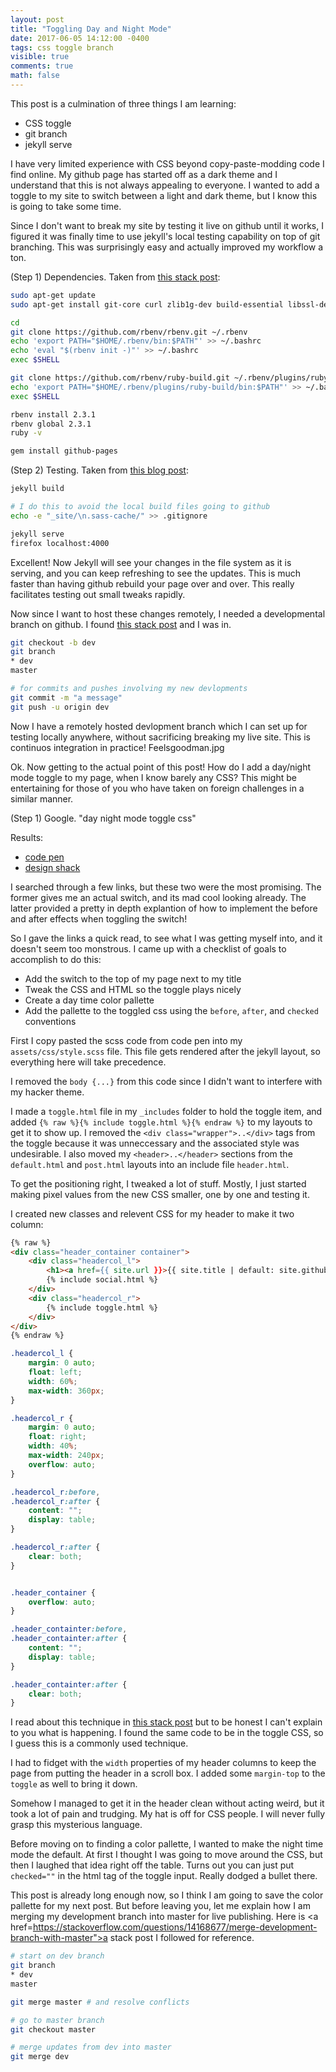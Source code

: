 ```yaml
---
layout: post
title: "Toggling Day and Night Mode"
date: 2017-06-05 14:12:00 -0400
tags: css toggle branch
visible: true
comments: true
math: false
---
```


This post is a culmination of three things I am learning:
- CSS toggle
- git branch
- jekyll serve

I have very limited experience with CSS beyond copy-paste-modding code I find online. My github page has started off as a dark theme and I understand that this is not always appealing to everyone. I wanted to add a toggle to my site to switch between a light and dark theme, but I know this is going to take some time.

Since I don't want to break my site by testing it live on github until it works, I figured it was finally time to use jekyll's local testing capability on top of git branching. This was surprisingly easy and actually improved my workflow a ton.


(Step 1) Dependencies. Taken from <a href="https://stackoverflow.com/a/26595869/3454650">this stack post</a>:

```bash
sudo apt-get update
sudo apt-get install git-core curl zlib1g-dev build-essential libssl-dev libreadline-dev libyaml-dev libsqlite3-dev sqlite3 libxml2-dev libxslt1-dev libcurl4-openssl-dev python-software-properties libffi-dev

cd
git clone https://github.com/rbenv/rbenv.git ~/.rbenv
echo 'export PATH="$HOME/.rbenv/bin:$PATH"' >> ~/.bashrc
echo 'eval "$(rbenv init -)"' >> ~/.bashrc
exec $SHELL

git clone https://github.com/rbenv/ruby-build.git ~/.rbenv/plugins/ruby-build
echo 'export PATH="$HOME/.rbenv/plugins/ruby-build/bin:$PATH"' >> ~/.bashrc
exec $SHELL

rbenv install 2.3.1
rbenv global 2.3.1
ruby -v

gem install github-pages
```

(Step 2) Testing. Taken from <a href="http://kbroman.org/simple_site/pages/local_test.html">this blog post</a>:
```bash
jekyll build

# I do this to avoid the local build files going to github
echo -e "_site/\n.sass-cache/" >> .gitignore

jekyll serve
firefox localhost:4000
```

Excellent! Now Jekyll will see your changes in the file system as it is serving, and you can keep refreshing to see the updates. This is much faster than having github rebuild your page over and over. This really facilitates testing out small tweaks rapidly.


Now since I want to host these changes remotely, I needed a developmental branch on github. I found <a href="https://stackoverflow.com/questions/2765421/how-do-i-push-a-new-local-branch-to-a-remote-git-repository-and-track-it-too">this stack post</a> and I was in.

```bash
git checkout -b dev
git branch
* dev
master

# for commits and pushes involving my new devlopments
git commit -m "a message"
git push -u origin dev
```

Now I have a remotely hosted devlopment branch which I can set up for testing locally anywhere, without sacrificing breaking my live site. This is continuos integration in practice! Feelsgoodman.jpg


Ok. Now getting to the actual point of this post! How do I add a day/night mode toggle to my page, when I know barely any CSS? This might be entertaining for those of you who have taken on foreign challenges in a similar manner.

(Step 1) Google.
"day night mode toggle css"

Results:
 - <a href="https://codepen.io/jsndks/pen/qEXzOQ">code pen</a>
 - <a href="https://designshack.net/articles/css/lightsoff/">design shack</a>

I searched through a few links, but these two were the most promising. The former gives me an actual switch, and its mad cool looking already. The latter provided a pretty in depth explantion of how to implement the before and after effects when toggling the switch!

So I gave the links a quick read, to see what I was getting myself into, and it doesn't seem too monstrous. I came up with a checklist of goals to accomplish to do this:

 - Add the switch to the top of my page next to my title
 - Tweak the CSS and HTML so the toggle plays nicely
 - Create a day time color pallette
 - Add the pallette to the toggled css using the `before`, `after`, and `checked` conventions


First I copy pasted the scss code from code pen into my `assets/css/style.scss` file. This file gets rendered after the jekyll layout, so everything here will take precedence.

I removed the `body {...}` from this code since I didn't want to interfere with my hacker theme.

I made a `toggle.html` file in my `_includes` folder to hold the toggle item, and added `{% raw %}{% include toggle.html %}{% endraw %}` to my layouts to get it to show up. I removed the `<div class="wrapper">..</div>` tags from the toggle because it was unneccessary and the associated style was undesirable. I also moved my `<header>..</header>` sections from the `default.html` and `post.html` layouts into an include file `header.html`.

To get the positioning right, I tweaked a lot of stuff. Mostly, I just started making pixel values from the new CSS smaller, one by one and testing it.

I created new classes and relevent CSS for my header to make it two column:

```html
{% raw %}
<div class="header_container container">
    <div class="headercol_l">
        <h1><a href={{ site.url }}>{{ site.title | default: site.github.repository_name }}</a></h1>
        {% include social.html %}
    </div>
    <div class="headercol_r">
        {% include toggle.html %}
    </div>
</div>
{% endraw %}
```

```css
.headercol_l {
    margin: 0 auto;
    float: left;
    width: 60%;
    max-width: 360px;
}

.headercol_r {
    margin: 0 auto;
    float: right;
    width: 40%;
    max-width: 240px;
    overflow: auto;
}

.headercol_r:before,
.headercol_r:after {
    content: "";
    display: table;
}

.headercol_r:after {
    clear: both;
}


.header_container {
    overflow: auto;
}

.header_containter:before,
.header_containter:after {
    content: "";
    display: table;
}

.header_containter:after {
    clear: both;
}
```

I read about this technique in <a href="https://stackoverflow.com/a/18557316/3454650">this stack post</a> but to be honest I can't explain to you what is happening. I found the same code to be in the toggle CSS, so I guess this is a commonly used technique.

I had to fidget with the `width` properties of my header columns to keep the page from putting the header in a scroll box. I added some `margin-top` to the `toggle` as well to bring it down.

Somehow I managed to get it in the header clean without acting weird, but it took a lot of pain and trudging. My hat is off for CSS people. I will never fully grasp this mysterious language.

Before moving on to finding a color pallette, I wanted to make the night time mode the default. At first I thought I was going to move around the CSS, but then I laughed that idea right off the table. Turns out you can just put `checked=""` in the html tag of the toggle input. Really dodged a bullet there.



This post is already long enough now, so I think I am going to save the color pallette for my next post. But before leaving you, let me explain how I am merging my development branch into master for live publishing. Here is <a href=https://stackoverflow.com/questions/14168677/merge-development-branch-with-master">a stack post</a> I followed for reference.

```bash
# start on dev branch
git branch
* dev
master

git merge master # and resolve conflicts

# go to master branch
git checkout master

# merge updates from dev into master
git merge dev
```
